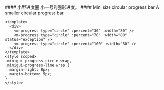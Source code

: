 <cn>
#### 小型进度圈
小一号的圈形进度。
</cn>

<us>
#### Mini size circular progress bar
A smaller circular progress bar.
</us>

```vue
<template>
  <div>
    <m-progress type="circle" :percent="30" :width="80" />
    <m-progress type="circle" :percent="70" :width="80" status="exception" />
    <m-progress type="circle" :percent="100" :width="80" />
  </div>
</template>
<style scoped>
.minigui-progress-circle-wrap,
.minigui-progress-line-wrap {
  margin-right: 8px;
  margin-bottom: 5px;
}
</style>
```
